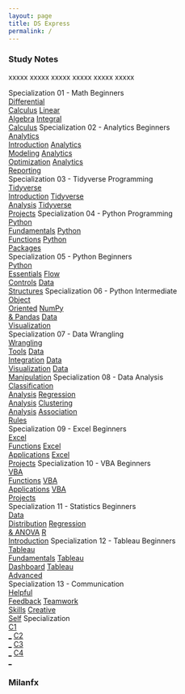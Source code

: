 ```yaml
---
layout: page
title: DS Express
permalink: /
---
```


<h3>Study Notes</h3>

xxxxx xxxxx xxxxx xxxxx xxxxx xxxxx

<div>
  <span class="btn spec1"><span class="btn spec2">Specialization 01 - Math Beginners</span>
  <br>
  <a href="/01-DS-Express/DS01/" class="btn cour1">Differential<br>Calculus</a>
  <a href="/01-DS-Express/DS02/" class="btn cour2">Linear<br>Algebra</a>
  <a href="/01-DS-Express/DS03/" class="btn cour3">Integral<br>Calculus</a>
  </span>
  <span class="btn spec1"><span class="btn spec2">Specialization 02 - Analytics Beginners</span>
  <br>
  <a href="/01-DS-Express/DS04/" class="btn icon1">Analytics<br>Introduction</a>
  <a href="/01-DS-Express/DS05/" class="btn icon2">Analytics<br>Modeling</a>
  <a href="/01-DS-Express/DS06/" class="btn icon3">Analytics<br>Optimization</a>
  <a href="/01-DS-Express/DS07/" class="btn icon4">Analytics<br>Reporting</a>
  </span>
</div>

<div>
  <span class="btn spec1"><span class="btn spec2">Specialization 03 - Tidyverse Programming</span>
  <br>
  <a href="/01-DS-Express/DS08/" class="btn cour1">Tidyverse<br>Introduction</a>
  <a href="/01-DS-Express/DS09/" class="btn cour2">Tidyverse<br>Analysis</a>
  <a href="/01-DS-Express/DS10/" class="btn cour3">Tidyverse<br>Projects</a>
  </span>
  <span class="btn spec1"><span class="btn spec2">Specialization 04 - Python Programming</span>
  <br>
  <a href="/01-DS-Express/DS11/" class="btn cour1">Python<br>Fundamentals</a>
  <a href="/01-DS-Express/DS12/" class="btn cour2">Python<br>Functions</a>
  <a href="/01-DS-Express/DS13/" class="btn cour3">Python<br>Packages</a>
  </span>
</div>

<div>
  <span class="btn spec1"><span class="btn spec2">Specialization 05 - Python Beginners</span>
  <br>
  <a href="/01-DS-Express/DS14/" class="btn cour1">Python<br>Essentials</a>
  <a href="/01-DS-Express/DS15/" class="btn cour2">Flow<br>Controls</a>
  <a href="/01-DS-Express/DS16/" class="btn cour3">Data<br>Structures</a>
  </span>
  <span class="btn spec1"><span class="btn spec2">Specialization 06 - Python Intermediate</span>
  <br>
  <a href="/01-DS-Express/DS17/" class="btn cour1">Object<br>Oriented</a>
  <a href="/01-DS-Express/DS18/" class="btn cour2">NumPy<br>& Pandas</a>
  <a href="/01-DS-Express/DS19/" class="btn cour3">Data<br>Visualization</a>
  </span>
</div>

<div>
  <span class="btn spec1"><span class="btn spec2">Specialization 07 - Data Wrangling</span>
  <br>
  <a href="/01-DS-Express/DS20/" class="btn icon1">Wrangling<br>Tools</a>
  <a href="/01-DS-Express/DS21/" class="btn icon2">Data<br>Integration</a>
  <a href="/01-DS-Express/DS22/" class="btn icon3">Data<br>Visualization</a>
  <a href="/01-DS-Express/DS23/" class="btn icon4">Data<br>Manipulation</a>
  </span>
  <span class="btn spec1"><span class="btn spec2">Specialization 08 - Data Analysis</span>
  <br>
  <a href="/01-DS-Express/DS24/" class="btn icon1">Classification<br>Analysis</a>
  <a href="/01-DS-Express/DS25/" class="btn icon2">Regression<br>Analysis</a>
  <a href="/01-DS-Express/DS26/" class="btn icon3">Clustering<br>Analysis</a>
  <a href="/01-DS-Express/DS27/" class="btn icon4">Association<br>Rules</a>
  </span>
</div>

<div>
  <span class="btn spec1"><span class="btn spec2">Specialization 09 - Excel Beginners</span>
  <br>
  <a href="/01-DS-Express/DS28/" class="btn cour1">Excel<br>Functions</a>
  <a href="/01-DS-Express/DS29/" class="btn cour2">Excel<br>Applications</a>
  <a href="/01-DS-Express/DS30/" class="btn cour3">Excel<br>Projects</a>
  </span>
  <span class="btn spec1"><span class="btn spec2">Specialization 10 - VBA Beginners</span>
  <br>
  <a href="/01-DS-Express/DS31/" class="btn cour1">VBA<br>Functions</a>
  <a href="/01-DS-Express/DS32/" class="btn cour2">VBA<br>Applications</a>
  <a href="/01-DS-Express/DS33/" class="btn cour3">VBA<br>Projects</a>
  </span>
</div>

<div>
  <span class="btn spec1"><span class="btn spec2">Specialization 11 - Statistics Beginners</span>
  <br>
  <a href="/01-DS-Express/DS34/" class="btn cour1">Data<br>Distribution</a>
  <a href="/01-DS-Express/DS35/" class="btn cour2">Regression<br>& ANOVA</a>
  <a href="/01-DS-Express/DS36/" class="btn cour3">R<br>Introduction</a>
  </span>
  <span class="btn spec1"><span class="btn spec2">Specialization 12 - Tableau Beginners</span>
  <br>
  <a href="/01-DS-Express/DS37/" class="btn cour1">Tableau<br>Fundamentals</a>
  <a href="/01-DS-Express/DS38/" class="btn cour2">Tableau<br>Dashboard</a>
  <a href="/01-DS-Express/DS39/" class="btn cour3">Tableau<br>Advanced</a>
  </span>
</div>

<div>
  <span class="btn spec1"><span class="btn spec2">Specialization 13 - Communication</span>
  <br>
  <a href="/01-DS-Express/DS40/" class="btn cour1">Helpful<br>Feedback</a>
  <a href="/01-DS-Express/DS41/" class="btn cour2">Teamwork<br>Skills</a>
  <a href="/01-DS-Express/DS42/" class="btn cour3">Creative<br>Self</a>
  </span>
  <span class="btn spec1"><span class="btn spec2">Specialization</span>
  <br>
  <a href="" class="btn icon1">C1<br>_</a>
  <a href="" class="btn icon2">C2<br>_</a>
  <a href="" class="btn icon3">C3<br>_</a>
  <a href="" class="btn icon4">C4<br>_</a>
  </span>
</div>

<h3>Milanfx</h3>
